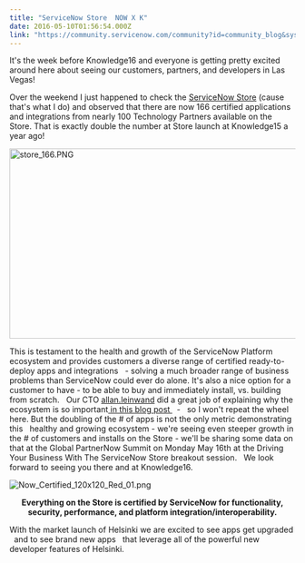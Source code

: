 ```yaml
---
title: "ServiceNow Store  NOW X K"
date: 2016-05-10T01:56:54.000Z
link: "https://community.servicenow.com/community?id=community_blog&sys_id=54ac2225dbd0dbc01dcaf3231f9619e2"
---
```

<p>It's the week before Knowledge16 and everyone is getting pretty excited around here about seeing our customers, partners, and developers in Las Vegas!</p><p></p><p>Over the weekend I just happened to check the <a title="t.ly/1Rw7jdA" href="http://bit.ly/1Rw7jdA">ServiceNow Store</a> (cause that's what I do) and observed that there are now 166 certified applications and integrations from nearly 100 Technology Partners available on the Store. That is exactly double the number at Store launch at Knowledge15 a year ago!</p><p></p><p></p><p><img   alt="store_166.PNG" class="image-1 jive-image" src="eabb6006db5857049c9ffb651f961984.iix" style="width: 620px; height: 335px; display: block; margin-left: auto; margin-right: auto;"/></p><p></p><p>This is testament to the health and growth of the ServiceNow Platform ecosystem and provides customers a diverse range of certified ready-to-deploy apps and integrations   - solving a much broader range of business problems than ServiceNow could ever do alone. It's also a nice option for a customer to have - to be able to buy and immediately install, vs. building from scratch.   Our CTO <a title="allan.leinwand" __default_attr="12646" __jive_macro_name="user" class="jive_macro jive_macro_user" data-orig-content="allan.leinwand" data-renderedposition="557.8834838867188_67.7414779663086_109_15" href="/community?id=community_user_profile&user=d621d665db981fc09c9ffb651f96193c">allan.leinwand</a> did a great job of explaining why the ecosystem is so important<a title="" _jive_internal="true" href="/community?id=community_blog&sys_id=972de6e5dbd0dbc01dcaf3231f961932"> in this blog post </a>   -   so I won't repeat the wheel here. But the doubling of the # of apps is not the only metric demonstrating this   healthy and growing ecosystem - we're seeing even steeper growth in the # of customers and installs on the Store - we'll be sharing some data on that at the Global PartnerNow Summit on Monday May 16th at the Driving Your Business With The ServiceNow Store breakout session.   We look forward to seeing you there and at Knowledge16.</p><p></p><p></p><p><img   alt="Now_Certified_120x120_Red_01.png" class="image-2 jive-image" src="f85b840adbd017049c9ffb651f96197e.iix" style="height: auto; display: block; margin-left: auto; margin-right: auto;"/></p><p style="text-align: center;"><strong>Everything on the Store is certified by ServiceNow for functionality, security, performance, and platform integration/interoperability.</strong></p><p style="text-align: center;"></p><p style="text-align: center;"></p><p style="text-align: left;">With the market launch of Helsinki we are excited to see apps get upgraded   and to see brand new apps   that leverage all of the powerful new developer features of Helsinki.</p>